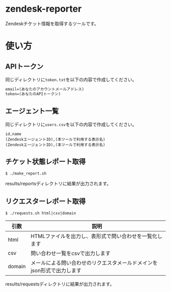 # zendesk-reporter
Zendeskチケット情報を取得するツールです。

# 使い方
## APIトークン
同じディレクトリに`token.txt`を以下の内容で作成してください。

```token.txt
email=(あなたのアカウントメールアドレス)
token=(あなたのAPIトークン)
```

## エージェント一覧
同じディレクトリに`users.csv`を以下の内容で作成してください。

```users.csv
id,name
(ZendeskエージェントID),(本ツールで利用する表示名)
(ZendeskエージェントID),(本ツールで利用する表示名)
```

## チケット状態レポート取得

```
$ ./make_report.sh
```

results/reportsディレクトリに結果が出力されます。

## リクエスターレポート取得

```
$ ./requests.sh html|csv|domain
```

|引数|説明|
|---|---|
|html|HTMLファイルを出力し、表形式で問い合わせを一覧化します|
|csv|問い合わせ一覧をcsvで出力します|
|domain|メールによる問い合わせのリクエスタメールドメインをjson形式で出力します|

results/requestsディレクトリに結果が出力されます。
